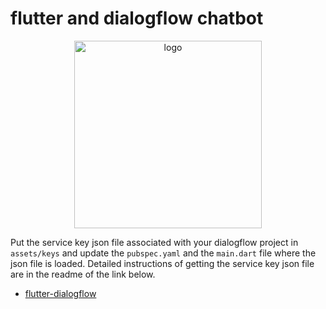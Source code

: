 # flutter and dialogflow chatbot

<p align="center">
    <img src="https://user-images.githubusercontent.com/17317792/90971208-16b74a80-e540-11ea-9938-7a14d8c8db21.png" alt="logo" width="300">
</p>

Put the service key json file associated with your dialogflow project in `assets/keys` and update the `pubspec.yaml` and the `main.dart` file where the json file is loaded.
Detailed instructions of getting the service key json file are in the readme of the link below.

- [flutter-dialogflow](https://github.com/VictorRancesCode/flutter_dialogflow)
